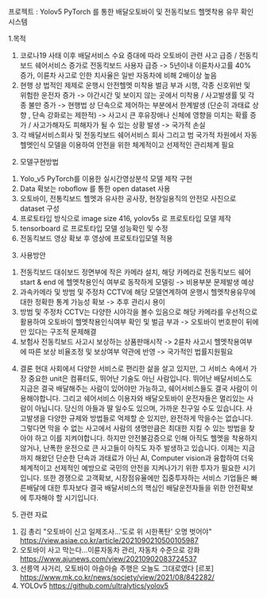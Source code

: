 프로젝트 : Yolov5 PyTorch 를 통한 배달오토바이 및 전동킥보드 헬멧착용 유무 확인 시스템						

1.목적
  1) 코로나19 사태 이후 배달서비스 수요 증대에 따라 오토바이 관련 사고 급증 / 전동킥보드 쉐어서비스 증가로 전동킥보드 사용자 급증 
    -> 5년이내 이륜차사고률 40% 증가, 이륜차 사고로 인한 치사율은 일반 자동차에 비해 2배이상 높음
  3) 현행 상 법적인 제제로 운행시 안전헬멧 미착용 벌금 부과 시행, 각종 신호위반 및 위험한 운전자 증가 
    -> 야간시간 및 보이지 않는 곳에서 미착용 / 사고발생률 및 각종 불만 증가
    -> 현행법 상 단속으로 제어하는 부분에서 한계발생 (단순히 과태료 상향 , 단속 강화로는 제한적)
    -> 사고시 큰 후유장애나 신체에 영향을 미치는 확률 증가 / 사고가해자도 피해자가 될 수 있는 상황 발생 
    -> 국가적 손실
  3) 각 배달서비스회사 및 전동킥보드 쉐어서비스 회사 그리고 범 국가적 차원에서 자동헬멧인식 모델을 이용하여 안전을 위한 체계적이고 선제적인 관리체계 필요

2. 모델구현방법
  1) Yolo_v5 PyTorch를 이용한 실시간영상분석 모델 제작 구현
  2) Data 확보는 roboflow 를 통한 open dataset 사용
  3) 오토바이, 전통킥보드 헬멧과 유사한 공사장, 현장일용직의 안전모 사진으로 dataset 구성
  4) 프로토타입 방식으로 image size 416, yolov5s 로 프로토타입 모델 제작
  5) tensorboard 로 프로토타입 모델 성능확인 및 수정
  6) 전동킥보드 영상 확보 후 영상에 프로토타입모델 적용

3. 사용방안
  1) 전동킥보드 대쉬보드 정면부에 작은 카메라 설치, 해당 카메라로 전동킥보드 쉐어 start & end 에 헬멧착용인식 여부로 동작하게 모델링 -> 비용부분 문제발생 예상
  2) 과속카메라 및 방범 및 주정차 CCTV에 해당 모델연계하여 운행시 헬멧착용유무에 대한 정확한 통계 가능성 확보 -> 추후 관리시 용이
  3) 방범 및 주정차 CCTV는 다양한 시야각을 볼수 있음으로 해당 카메라를 우선적으로 활용하여 오토바이 헬멧착용인식여부 확인 및 벌금 부과 -> 오토바이 번호판이 뒤에만 있다는 구조적 문제해결
  4) 보험사 전동킥보드 사고시 보상하는 상품판매시작 -> 2륜차 사고시 헬멧착용여부에 따른 보상 비율조정 및 보상여부 약관에 반영 -> 국가적인 법률지원필요

4. 결론
  현대 사회에서 다양한 서비스로 편리한 삶을 살고 있지만, 그 서비스 속에서 가장 중요한 unit은 컴퓨터도, 뛰어난 기술도 아닌 사람입니다. 뛰어난 배달서비스도 지금은 결국 배달해주는 사람이 있어야만 가능하고, 쉐어서비스들도 결국 사람이 이용해야합니다. 그리고 쉐어서비스 이용자와 배달오토바이 운전자들은 멀리있는 사람이 아닙니다. 당신의 아들과 딸 일수도 있으며, 가까운 친구일 수도 있습니다. 사고발생을 다양한 규제와 방법들로 억제할 순 있지만, 완전하게 막을수는 없습니다. 그렇다면 막을 수 없는 사고에서 사람의 생명만큼은 최대한 지킬 수 있는 방법을 찾아야 하고 이를 지켜야합니다. 하지만 안전불감증으로 인해 아직도 헬멧을 착용하지 않거나, 난폭한 운전으로 큰 사고들이 아직도 자주 발생하고 있습니다. 이제는 지금까지 해왔던 단순한 단속과 과태료가 아닌 AI, Computer vision과 융합하여 더욱 체계적이고 선제적인 예방으로 국민의 안전을 지켜나가기 위한 투자가 필요한 시기입니다. 
  또한 경쟁으로 고객확보, 시장점유율에만 집중투자하는 서비스 기업들은 빠른배달에 대한 투자보다 결국 배달서비스의 핵심인 배달운전자들을 위한 안전확보에 투자해야 할 시기입니다. 


5. 관련 자료
  1) 김 총리 "오토바이 신고 일제조사…'도로 위 시한폭탄' 오명 벗어야" https://view.asiae.co.kr/article/2021090210500105987 
  2) 오토바이 사고 막는다…이륜자동차 관리, 자동차 수준으로 강화 https://www.ajunews.com/view/20210902083724537
  3) 선릉역 사거리, 오토바이 아슬아슬 주행은 오늘도 그대로였다 [르포]  https://www.mk.co.kr/news/society/view/2021/08/842282/
  4) YOLOv5 https://github.com/ultralytics/yolov5




